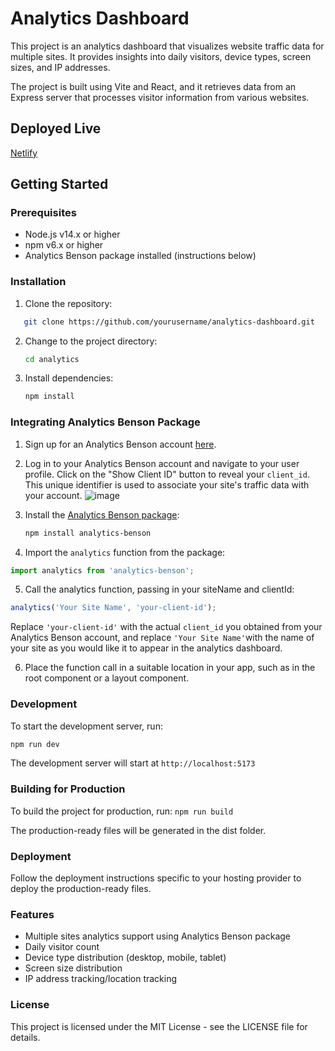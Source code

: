 # Analytics Dashboard

This project is an analytics dashboard that visualizes website traffic data for multiple sites. It provides insights into daily visitors, device types, screen sizes, and IP addresses.

The project is built using Vite and React, and it retrieves data from an Express server that processes visitor information from various websites.

## Deployed Live

[Netlify](https://portfolio-analytics.netlify.app/)

## Getting Started

### Prerequisites

- Node.js v14.x or higher
- npm v6.x or higher
- Analytics Benson package installed (instructions below)

### Installation

1. Clone the repository:

```bash
   git clone https://github.com/yourusername/analytics-dashboard.git
```

2. Change to the project directory:

   ```bash
   cd analytics
   ```

3. Install dependencies:
   ```bash
   npm install
   ```

### Integrating Analytics Benson Package

1. Sign up for an Analytics Benson account [here](https://analytics-benson/signup).

2. Log in to your Analytics Benson account and navigate to your user profile. Click on the "Show Client ID" button to reveal your `client_id`. This unique identifier is used to associate your site's traffic data with your account.
   ![image](https://user-images.githubusercontent.com/105423307/231192154-6bd60d9b-5be7-405e-ae7d-4fe61566c52b.png)
3. Install the [Analytics Benson package](https://www.npmjs.com/package/analytics-benson):

   ```bash
   npm install analytics-benson
   ```

4. Import the `analytics` function from the package:

```js
import analytics from 'analytics-benson';
```

5. Call the analytics function, passing in your siteName and clientId:

```js
analytics('Your Site Name', 'your-client-id');
```

Replace `'your-client-id'` with the actual `client_id` you obtained from your Analytics Benson account, and replace `'Your Site Name'`with the name of your site as you would like it to appear in the analytics dashboard.

6. Place the function call in a suitable location in your app, such as in the root component or a layout component.

### Development

To start the development server, run:

```bash
npm run dev
```

The development server will start at `http://localhost:5173`

### Building for Production

To build the project for production, run:
`npm run build`

The production-ready files will be generated in the dist folder.

### Deployment

Follow the deployment instructions specific to your hosting provider to deploy the production-ready files.

### Features

- Multiple sites analytics support using Analytics Benson package
- Daily visitor count
- Device type distribution (desktop, mobile, tablet)
- Screen size distribution
- IP address tracking/location tracking

### License

This project is licensed under the MIT License - see the LICENSE file for details.
